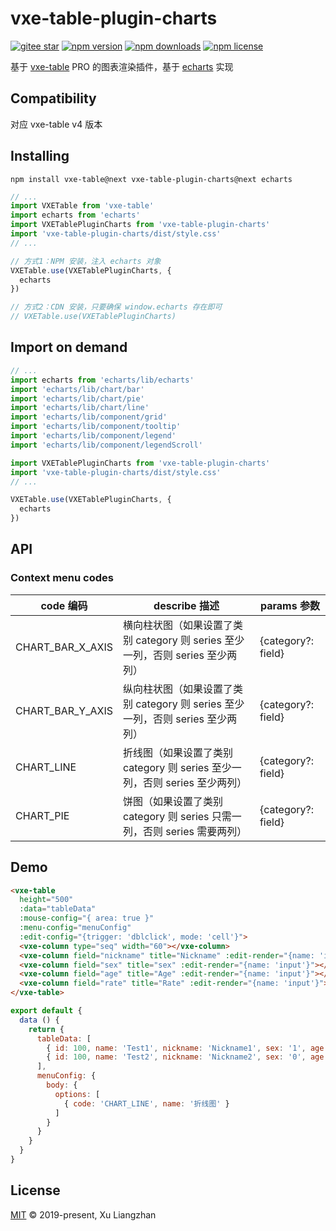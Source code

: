 # vxe-table-plugin-charts

[![gitee star](https://gitee.com/x-extends/vxe-table-plugin-charts/badge/star.svg?theme=dark)](https://gitee.com/x-extends/vxe-table-plugin-charts/stargazers)
[![npm version](https://img.shields.io/npm/v/vxe-table-plugin-charts.svg?style=flat-square)](https://www.npmjs.com/package/vxe-table-plugin-charts)
[![npm downloads](https://img.shields.io/npm/dm/vxe-table-plugin-charts.svg?style=flat-square)](http://npm-stat.com/charts.html?package=vxe-table-plugin-charts)
[![npm license](https://img.shields.io/github/license/mashape/apistatus.svg)](LICENSE)

基于 [vxe-table](https://www.npmjs.com/package/vxe-table) PRO 的图表渲染插件，基于 [echarts](https://github.com/apache/incubator-echarts) 实现

## Compatibility

对应 vxe-table v4 版本  

## Installing

```shell
npm install vxe-table@next vxe-table-plugin-charts@next echarts
```

```javascript
// ...
import VXETable from 'vxe-table'
import echarts from 'echarts'
import VXETablePluginCharts from 'vxe-table-plugin-charts'
import 'vxe-table-plugin-charts/dist/style.css'
// ...

// 方式1：NPM 安装，注入 echarts 对象
VXETable.use(VXETablePluginCharts, {
  echarts
})

// 方式2：CDN 安装，只要确保 window.echarts 存在即可
// VXETable.use(VXETablePluginCharts)
```

## Import on demand

```javascript
// ...
import echarts from 'echarts/lib/echarts'
import 'echarts/lib/chart/bar'
import 'echarts/lib/chart/pie'
import 'echarts/lib/chart/line'
import 'echarts/lib/component/grid'
import 'echarts/lib/component/tooltip'
import 'echarts/lib/component/legend'
import 'echarts/lib/component/legendScroll'

import VXETablePluginCharts from 'vxe-table-plugin-charts'
import 'vxe-table-plugin-charts/dist/style.css'
// ...

VXETable.use(VXETablePluginCharts, {
  echarts
})
```

## API

### Context menu codes

| code 编码 | describe 描述 | params 参数 |
|------|------|------|
| CHART_BAR_X_AXIS | 横向柱状图（如果设置了类别 category 则 series 至少一列，否则 series 至少两列） | {category?: field} |
| CHART_BAR_Y_AXIS  | 纵向柱状图（如果设置了类别 category 则 series 至少一列，否则 series 至少两列） | {category?: field} |
| CHART_LINE  | 折线图（如果设置了类别 category 则 series 至少一列，否则 series 至少两列） | {category?: field} |
| CHART_PIE  | 饼图（如果设置了类别 category 则 series 只需一列，否则 series 需要两列） | {category?: field} |

## Demo

```html
<vxe-table
  height="500"
  :data="tableData"
  :mouse-config="{ area: true }"
  :menu-config="menuConfig"
  :edit-config="{trigger: 'dblclick', mode: 'cell'}">
  <vxe-column type="seq" width="60"></vxe-column>
  <vxe-column field="nickname" title="Nickname" :edit-render="{name: 'input'}"></vxe-column>
  <vxe-column field="sex" title="sex" :edit-render="{name: 'input'}"></vxe-column>
  <vxe-column field="age" title="Age" :edit-render="{name: 'input'}"></vxe-column>
  <vxe-column field="rate" title="Rate" :edit-render="{name: 'input'}"></vxe-column>
</vxe-table>
```

```javascript
export default {
  data () {
    return {
      tableData: [
        { id: 100, name: 'Test1', nickname: 'Nickname1', sex: '1', age: 26, rate: '3' },
        { id: 100, name: 'Test2', nickname: 'Nickname2', sex: '0', age: 28, rate: '5' }
      ],
      menuConfig: {
        body: {
          options: [
            { code: 'CHART_LINE', name: '折线图' }
          ]
        }
      }
    }
  }
}
```

## License

[MIT](LICENSE) © 2019-present, Xu Liangzhan
